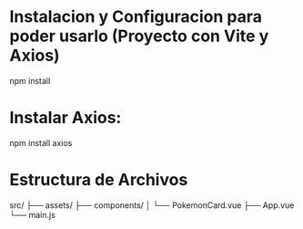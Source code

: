 # Instalacion y Configuracion para poder usarlo (Proyecto con Vite y Axios)
npm install

# Instalar Axios:
npm install axios

# Estructura de Archivos
src/
├── assets/
├── components/
│   └── PokemonCard.vue
├── App.vue
└── main.js

